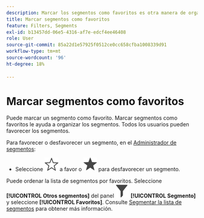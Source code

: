 ```yaml
---
description: Marcar los segmentos como favoritos es otra manera de organizarlos para que su uso sea más sencillo.
title: Marcar segmentos como favoritos
feature: Filters, Segments
exl-id: b13457dd-06e5-4316-af7e-edcf4ee46408
role: User
source-git-commit: 85a22d1e57925f0512ce0cc658cfba1008339d91
workflow-type: tm+mt
source-wordcount: '96'
ht-degree: 18%

---
```


# Marcar segmentos como favoritos

Puede marcar un segmento como favorito. Marcar segmentos como favoritos le ayuda a organizar los segmentos. Todos los usuarios pueden favorecer los segmentos.

Para favorecer o desfavorecer un segmento, en el [Administrador de segmentos](/help/components/filters/manage-filters.md):

* Seleccione ![ContornoEstrella](/help/assets/icons/StarOutline.svg) a favor o ![Estrella](/help/assets/icons/Star.svg) para desfavorecer un segmento.

Puede ordenar la lista de segmentos por favoritos. Seleccione **[!UICONTROL Otros segmentos]** del panel ![Segmento](/help/assets/icons/Filter.svg) **[!UICONTROL Segmento]** y seleccione **[!UICONTROL Favoritos]**. Consulte [Segmentar la lista de segmentos](/help/components/filters/filters-filter.md) para obtener más información.
